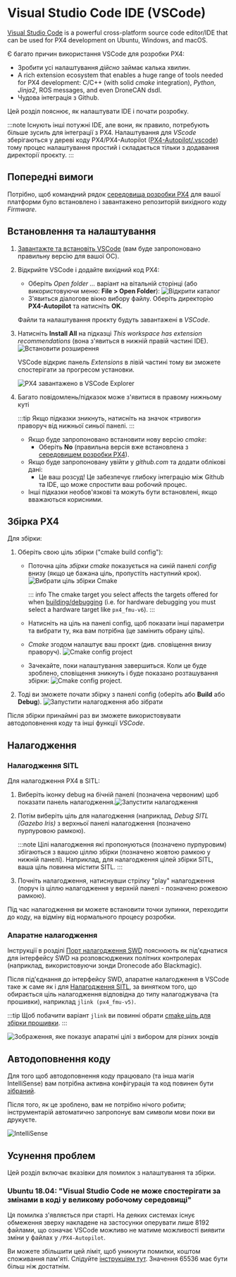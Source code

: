 # Visual Studio Code IDE (VSCode)

[Visual Studio Code](https://code.visualstudio.com/) is a powerful cross-platform source code editor/IDE that can be used for PX4 development on Ubuntu, Windows, and macOS.

Є багато причин використання VSCode для розробки PX4:

- Зробити усі налаштування _дійсно_ займає калька хвилин.
- A rich extension ecosystem that enables a huge range of tools needed for PX4 development: C/C++ (with solid _cmake_ integration), _Python_, _Jinja2_, ROS messages, and even DroneCAN dsdl.
- Чудова інтеграція з Github.

Цей розділ пояснює, як налаштувати IDE і почати розробку.

:::note
Існують інші потужні IDE, але вони, як правило, потребують більше зусиль для інтеграції з PX4. Налаштування для _VScode_ зберігаються у дереві коду PX4/PX4-Autopilot ([PX4-Autopilot/.vscode](https://github.com/PX4/PX4-Autopilot/tree/release/1.15/.vscode)) тому процес налаштування простий і складається тільки з додавання директорії проєкту.
:::

## Попередні вимоги

Потрібно, щоб командний рядок [середовища розробки PX4](../dev_setup/dev_env.md) для вашої платформи було встановлено і завантажено репозиторій вихідного коду _Firmware_.

## Встановлення та налаштування

1. [Завантажте та встановіть VSCode](https://code.visualstudio.com/) (вам буде запропоновано правильну версію для вашої ОС).
1. Відкрийте VSCode і додайте вихідний код PX4:

   - Оберіть _Open folder ..._ варіант на вітальній сторінці (або використовуючи меню:  **File > Open Folder**): ![Відкрити каталог](../../assets/toolchain/vscode/welcome_open_folder.jpg)
   - З'явиться діалогове вікно вибору файлу. Оберіть директорію **PX4-Autopilot** та натисніть **OK**.

   Файли та налаштування проєкту будуть завантажені в _VSCode_.

1. Натисніть **Install All** на підказці _This workspace has extension recommendations_ (вона з'явиться в нижній правій частині IDE). ![Встановити розширення](../../assets/toolchain/vscode/prompt_install_extensions.jpg)

   VSCode відкриє панель _Extensions_ в лівій частині тому ви зможете спостерігати за прогресом установки.

   ![PX4 завантажено в VSCode Explorer](../../assets/toolchain/vscode/installing_extensions.jpg)

1. Багато повідомлень/підказок може з'явитися в правому нижньому куті

   :::tip
Якщо підказки зникнуть, натисніть на значок «тривоги» праворуч від нижньої синьої панелі.
:::

   - Якщо буде запропоновано встановити нову версію _cmake_:
     - Оберіть **No** (правильна версія вже встановлена з [середовищем розробки PX4](../dev_setup/dev_env.md)).
   - Якщо буде запропоновану увійти у _github.com_ та додати облікові дані:
     - Це ваш розсуд! Це забезпечує глибоку інтеграцію між Github та IDE, що може спростити ваш робочий процес.
   - Інші підказки необов'язкові та можуть бути встановлені, якщо вважаються корисними. <!-- perhaps add screenshot of these prompts -->

<a id="building"></a>

## Збірка PX4

Для збірки:

1. Оберіть свою ціль збірки ("cmake build config"):

   - Поточна _ціль збірки cmake_ показується на синій панелі _config_ внизу (якщо це бажана ціль, пропустіть наступний крок). ![Вибрати ціль збірки Cmake](../../assets/toolchain/vscode/cmake_build_config.jpg)

     ::: info The cmake target you select affects the targets offered for when [building/debugging](#debugging) (i.e. for hardware debugging you must select a hardware target like `px4_fmu-v6`).
:::

   - Натисніть на ціль на панелі config, щоб показати інші параметри та вибрати ту, яка вам потрібна (це замінить обрану ціль).
   - _Cmake_ згодом налаштує ваш проєкт (див. сповіщення внизу праворуч). ![Cmake config project](../../assets/toolchain/vscode/cmake_configuring_project.jpg)
   - Зачекайте, поки налаштування завершиться. Коли це буде зроблено, сповіщення зникнуть і буде показано розташування збірки: ![Cmake config project](../../assets/toolchain/vscode/cmake_configuring_project_done.jpg).

1. Тоді ви зможете почати збірку з панелі config (оберіть або **Build** або **Debug**). ![Запустити налагодження або зібрати](../../assets/toolchain/vscode/run_debug_build.jpg)

Після збірки принаймні раз ви зможете використовувати автодоповнення коду та інші функції _VSCode_.

## Налагодження

<a id="debugging_sitl"></a>

### Налагодження SITL

Для налагодження PX4 в SITL:

1. Виберіть іконку debug на бічній панелі (позначена червоним) щоб показати панель налагодження.![Запустити налагодження](../../assets/toolchain/vscode/vscode_debug.jpg)

1. Потім виберіть ціль для налагодження (наприклад, _Debug SITL (Gazebo Iris)_ з верхньої панелі налагодження (позначено пурпуровою рамкою).

   :::note
Цілі налагодження які пропонуються (позначено пурпуровим) збігаються з вашою ціллю збірки (позначено жовтою рамкою у нижній панелі).
Наприклад, для налагодження цілей збірки SITL, ваша ціль повинна містити SITL.
:::

1. Почніть налагодження, натиснувши стрілку "play" налагодження (поруч із ціллю налагодження у верхній панелі - позначено рожевою рамкою).

Під час налагодження ви можете встановити точки зупинки, переходити до коду, на відміну від нормального процесу розробки.

### Апаратне налагодження

Інструкції в розділі [Порт налагодження SWD](../debug/swd_debug.md) пояснюють як під'єднатися для інтерфейсу SWD на розповсюджених політних контролерах (наприклад, використовуючи зонди Dronecode або Blackmagic).

Після під'єднання до інтерфейсу SWD, апаратне налагодження в VSCode таке ж саме як і для [Налагодження SITL](#debugging_sitl), за винятком того, що обирається ціль налагодження відповідна до типу налагоджувача (та прошивки), наприклад `jlink (px4_fmu-v5)`.

:::tip
Щоб побачити варіант `jlink` ви повинні обрати [cmake ціль для збірки прошивки](#building-px4).
:::

![Зображення, яке показує апаратні цілі з вибором для різних зондів](../../assets/toolchain/vscode/vscode_hardware_debugging_options.png)

<a id="code completion"></a>

## Автодоповнення коду

Для того щоб автодоповнення коду працювало (та інша магія IntelliSense) вам потрібна активна конфігурація та код повинен бути [зібраний](#building).

Після того, як це зроблено, вам не потрібно нічого робити; інструментарій автоматично запропонує вам символи мови поки ви друкуєте.

![IntelliSense](../../assets/toolchain/vscode/vscode_intellisense.jpg)

## Усунення проблем

Цей розділ включає вказівки для помилок з налаштування та збірки.

### Ubuntu 18.04: "Visual Studio Code не може спостерігати за змінами в коді у великому робочому середовищі"

Ця помилка з'являється при старті. На деяких системах існує обмеження зверху накладене на застосунки оперувати лише 8192 файлами, що означає VSCode можливо не матиме можливості  виявити зміни у файлах у `/PX4-Autopilot`.

Ви можете збільшити цей ліміт, щоб уникнути помилки, коштом споживання пам'яті. Слідуйте [інструкціям тут](https://code.visualstudio.com/docs/setup/linux#_visual-studio-code-is-unable-to-watch-for-file-changes-in-this-large-workspace-error-enospc). Значення 65536 має бути більш ніж достатнім.
